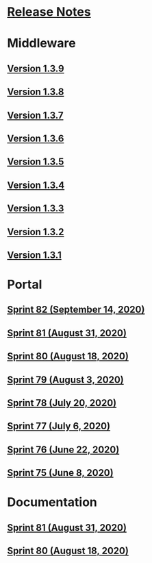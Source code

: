 # [Release Notes](README.md)
# Middleware
## [Version 1.3.9](middleware/middleware-1.3.9.md)
## [Version 1.3.8](middleware/middleware-1.3.8.md)
## [Version 1.3.7](middleware/middleware-1.3.7.md)
## [Version 1.3.6](middleware/middleware-1.3.6.md)
## [Version 1.3.5](middleware/middleware-1.3.5.md)
## [Version 1.3.4](middleware/middleware-1.3.4.md)
## [Version 1.3.3](middleware/middleware-1.3.3.md)
## [Version 1.3.2](middleware/middleware-1.3.2.md)
## [Version 1.3.1](middleware/middleware-1.3.1.md)
# Portal
## [Sprint 82 (September 14, 2020)](portal/portal-sprint-82.md)
## [Sprint 81 (August 31, 2020)](portal/portal-sprint-81.md)
## [Sprint 80 (August 18, 2020)](portal/portal-sprint-80.md)
## [Sprint 79 (August 3, 2020)](portal/portal-sprint-79.md)
## [Sprint 78 (July 20, 2020)](portal/portal-sprint-78.md)
## [Sprint 77 (July 6, 2020)](portal/portal-sprint-77.md)
## [Sprint 76 (June 22, 2020)](portal/portal-sprint-76.md)
## [Sprint 75 (June 8, 2020)](portal/portal-sprint-75.md)
# Documentation
## [Sprint 81 (August 31, 2020)](documentation/market-de-sprint-81.md)
## [Sprint 80 (August 18, 2020)](documentation/sprint-80.md)
